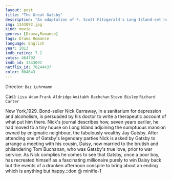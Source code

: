 ```yaml
---
layout: post
title: "The Great Gatsby"
description: "An adaptation of F. Scott Fitzgerald's Long Island-set novel, where Midwesterner Nick Carraway is lured into the lavish world of his neighbor, Jay Gatsby. Soon enough, however, Carraway will see through the cracks of Gatsby's nouveau riche existence, where obsession, madness, and tragedy await..."
img: 1343092.jpg
kind: movie
genres: [Drama,Romance]
tags: Drama Romance 
language: English
year: 2013
imdb_rating: 7.2
votes: 464792
imdb_id: 1343092
netflix_id: 70244437
color: 004643
---
```

Director: `Baz Luhrmann`  

Cast: `Lisa Adam` `Frank Aldridge` `Amitabh Bachchan` `Steve Bisley` `Richard Carter` 

New York,1929. Bond-seller Nick Carraway, in a sanitarium for depression and alcoholism, is persuaded by his doctor to write a therapeutic account of what put him there. Nick's journal describes how, seven years earlier, he had moved to a tiny house on Long Island adjoining the sumptuous mansion owned by enigmatic neighbour, the fabulously wealthy Jay Gatsby. After attending one of Gatsby's legendary parties Nick is asked by Gatsby to arrange a meeting with his cousin, Daisy, now married to the brutish and philandering Tom Buchanan, who was Gatsby's true love, prior to war service. As Nick complies he comes to see that Gatsby, once a poor boy, has recreated himself as a fascinating millionaire purely to win Daisy back but the events of a drunken afternoon conspire to bring about an ending which is anything but happy.::don @ minifie-1